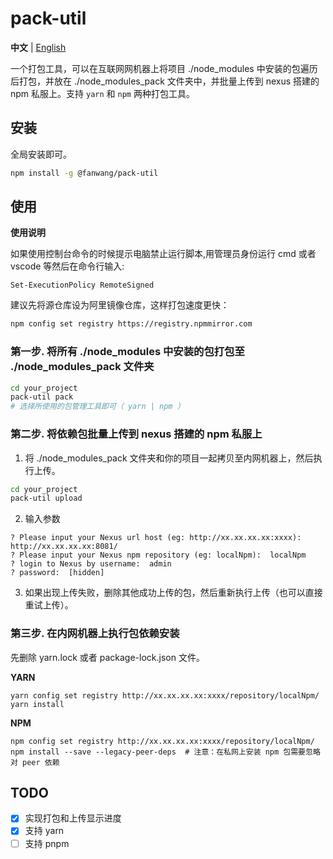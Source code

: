 # pack-util  

**中文** | [English](./README.en-US.md)  

一个打包工具，可以在互联网网机器上将项目 ./node_modules 中安装的包遍历后打包，并放在 ./node_modules_pack 文件夹中，并批量上传到 nexus 搭建的 npm 私服上。支持 `yarn` 和 `npm` 两种打包工具。

## 安装  

全局安装即可。
```sh
npm install -g @fanwang/pack-util
```

## 使用  

**使用说明**  

如果使用控制台命令的时候提示电脑禁止运行脚本,用管理员身份运行 cmd 或者 vscode 等然后在命令行输入:

```
Set-ExecutionPolicy RemoteSigned
```

建议先将源仓库设为阿里镜像仓库，这样打包速度更快：
```sh
npm config set registry https://registry.npmmirror.com  
```

### 第一步. 将所有 ./node_modules 中安装的包打包至 ./node_modules_pack 文件夹  
```sh
cd your_project
pack-util pack
# 选择所使用的包管理工具即可（ yarn | npm ）
```

### 第二步. 将依赖包批量上传到 nexus 搭建的 npm 私服上  
1. 将 ./node_modules_pack 文件夹和你的项目一起拷贝至内网机器上，然后执行上传。  
```sh
cd your_project
pack-util upload
```

2. 输入参数  

  ```
  ? Please input your Nexus url host (eg: http://xx.xx.xx.xx:xxxx): http://xx.xx.xx.xx:8081/
  ? Please input your Nexus npm repository (eg: localNpm):  localNpm
  ? login to Nexus by username:  admin
  ? password:  [hidden]
  ```

3. 如果出现上传失败，删除其他成功上传的包，然后重新执行上传（也可以直接重试上传）。  

### 第三步. 在内网机器上执行包依赖安装  
先删除 yarn.lock 或者 package-lock.json 文件。

**YARN**  
```
yarn config set registry http://xx.xx.xx.xx:xxxx/repository/localNpm/
yarn install
```

**NPM**  
```
npm config set registry http://xx.xx.xx.xx:xxxx/repository/localNpm/
npm install --save --legacy-peer-deps  # 注意：在私网上安装 npm 包需要忽略对 peer 依赖
```

## TODO
- [x] 实现打包和上传显示进度
- [x] 支持 yarn
- [ ] 支持 pnpm
